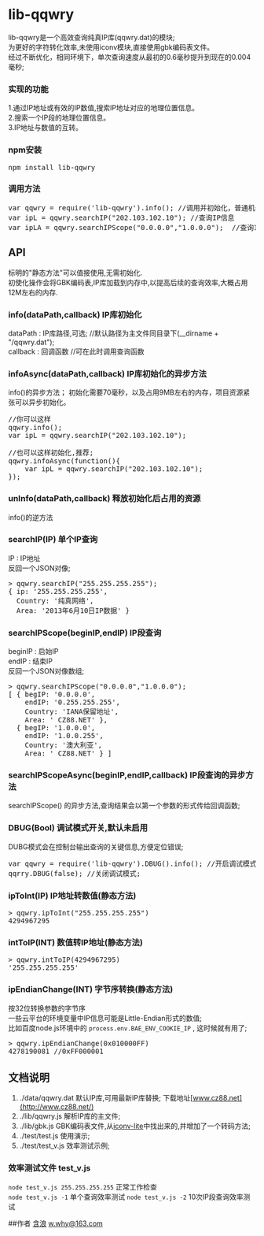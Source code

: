 lib-qqwry
=====

lib-qqwry是一个高效查询纯真IP库(qqwry.dat)的模块;  
为更好的字符转化效率,未使用iconv模块,直接使用gbk编码表文件。  
经过不断优化，相同环境下，单次查询速度从最初的0.6毫秒提升到现在的0.004毫秒;  

### 实现的功能
1.通过IP地址或有效的IP数值,搜索IP地址对应的地理位置信息。  
2.搜索一个IP段的地理位置信息。  
3.IP地址与数值的互转。  

### npm安装
<pre>
npm install lib-qqwry
</pre>

### 调用方法
<pre>
var qqwry = require('lib-qqwry').info(); //调用并初始化，普通机器初始需要70毫秒左右;
var ipL = qqwry.searchIP("202.103.102.10"); //查询IP信息
var ipLA = qqwry.searchIPScope("0.0.0.0","1.0.0.0");  //查询IP段信息
</pre>

## API
标明的"静态方法"可以值接使用,无需初始化.  
初使化操作会将GBK编码表,IP库加载到内存中,以提高后续的查询效率,大概占用12M左右的内存.

### info(dataPath,callback) IP库初始化
dataPath : IP库路径,可选; //默认路径为主文件同目录下(__dirname + "/qqwry.dat");   
callback : 回调函数 //可在此时调用查询函数  

### infoAsync(dataPath,callback) IP库初始化的异步方法
info()的异步方法；
初始化需要70毫秒，以及占用9MB左右的内存，项目资源紧张可以异步初始化。

<pre>
//你可以这样
qqwry.info();
var ipL = qqwry.searchIP("202.103.102.10");

//也可以这样初始化,推荐;
qqwry.infoAsync(function(){
	var ipL = qqwry.searchIP("202.103.102.10");
});
</pre>

### unInfo(dataPath,callback) 释放初始化后占用的资源  
info()的逆方法

### searchIP(IP) 单个IP查询
IP : IP地址  
反回一个JSON对像;  
<pre>
> qqwry.searchIP("255.255.255.255");
{ ip: '255.255.255.255',
  Country: '纯真网络',
  Area: '2013年6月10日IP数据' }
</pre>

### searchIPScope(beginIP,endIP) IP段查询
beginIP : 启始IP  
endIP : 结束IP  
反回一个JSON对像数组;  
<pre>
> qqwry.searchIPScope("0.0.0.0","1.0.0.0");
[ { begIP: '0.0.0.0',
    endIP: '0.255.255.255',
    Country: 'IANA保留地址',
    Area: ' CZ88.NET' },
  { begIP: '1.0.0.0',
    endIP: '1.0.0.255',
    Country: '澳大利亚',
    Area: ' CZ88.NET' } ]
</pre>

### searchIPScopeAsync(beginIP,endIP,callback) IP段查询的异步方法
searchIPScope() 的异步方法,查询结果会以第一个参数的形式传给回调函数;  


### DBUG(Bool) 调试模式开关,默认未启用
DUBG模式会在控制台输出查询的关键信息,方便定位错误;
<pre>
var qqwry = require('lib-qqwry').DBUG().info(); //开启调试模式并初始化
qqrry.DBUG(false); //关闭调试模式;
</pre>

### ipToInt(IP) IP地址转数值(静态方法)
<pre>
> qqwry.ipToInt("255.255.255.255")
4294967295
</pre>

### intToIP(INT) 数值转IP地址(静态方法)
<pre>
> qqwry.intToIP(4294967295)
'255.255.255.255'
</pre>

### ipEndianChange(INT) 字节序转换(静态方法)
按32位转换参数的字节序  
一些云平台的环境变量中IP信息可能是Little-Endian形式的数值;  
比如百度node.js环境中的 `process.env.BAE_ENV_COOKIE_IP` , 这时候就有用了;
<pre>
> qqwry.ipEndianChange(0x010000FF)
4278190081 //0xFF000001
</pre>

## 文档说明
1. ./data/qqwry.dat  默认IP库,可用最新IP库替换; 下载地址[www.cz88.net](http://www.cz88.net/)
2. ./lib/qqwry.js  解析IP库的主文件;
3. ./lib/gbk.js  GBK编码表文件,从[iconv-lite](https://github.com/ashtuchkin/iconv-lite)中找出来的,并增加了一个转码方法;
4. ./test/test.js  使用演示;
5. ./test/test_v.js  效率测试示例;

### 效率测试文件 test_v.js
`node test_v.js 255.255.255.255` 正常工作检查  
`node test_v.js -1` 单个查询效率测试
`node test_v.js -2` 10次IP段查询效率测试  

##作者
[含浪](http://www.cnblogs.com/whyoop)   w.why@163.com


